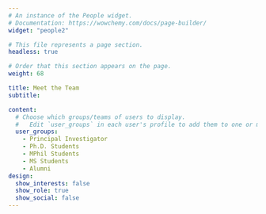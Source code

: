 ```yaml
---
# An instance of the People widget.
# Documentation: https://wowchemy.com/docs/page-builder/
widget: "people2"

# This file represents a page section.
headless: true

# Order that this section appears on the page.
weight: 68

title: Meet the Team
subtitle:

content:
  # Choose which groups/teams of users to display.
  #   Edit `user_groups` in each user's profile to add them to one or more of these groups.
  user_groups:
    - Principal Investigator
    - Ph.D. Students
    - MPhil Students
    - MS Students
    - Alumni
design:
  show_interests: false
  show_role: true
  show_social: false
---
```

